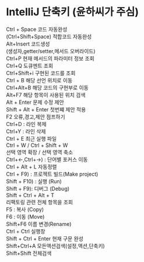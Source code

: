 # IntelliJ 단축키 (윤하씨가 주심)
   
Ctrl + Space 코드 자동완성   
(Ctrl+Shift+Space) 적합코드 자동완성   
Alt+Insert 코드생성   
(생성자,getter/setter,메서드 오버라이드)   
Ctrl+P 현재 메서드의 파라미터 정보 조회   
Ctrl+Q 도큐멘트 조회   
Ctrl+Shift+i 구현된 코드를 조회   
Ctrl + B 해당 선언 위치로 이동   
  Ctrl+Alt+B 해당 코드의 구현부로 이동   
Alt+F7 해당 항목이 사용된 위치 검색    
Alt + Enter 문제 수정 제안   
   Shift + Alt + Enter 첫번쨰 제안 적용   
F2 오류,경고,제안 점프하기   
Ctrl+D : 라인 복제   
Ctrl+Y : 라인 삭제   
Ctrl + E 최근 실행 파일   
Ctrl + W / Ctrl + Shift + W    
  선택 영역 확장 / 선택 영역 축소   
Ctrl+←,Ctrl+→) : 단어별 포커스 이동   
Ctrl + Alt + L 자동정렬   
Ctrl + F9) : 프로젝트 빌드(Make project)   
Shift + F10) : 실행 (Run)   
Shift + F9): 디버그 (Debug)   
Shift + Ctrl + Alt + T    
  리팩토링 관련 전체 항목을 조회   
F5 : 복사 (Copy)   
F6 : 이동 (Move)   
Shift+F6 이름 변경(Rename)   
Ctrl + Ctrl 실행창   
Shift + Ctrl + Enter 현재 구문 완성   
Shift+Ctrl+A 모든액션검색(설정,액션,단축키)   
Shift+Shift 전체검색   
